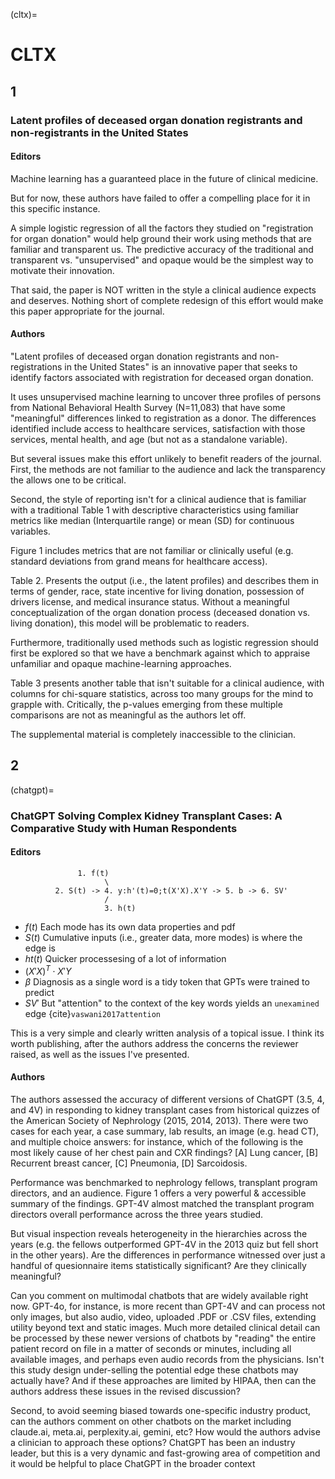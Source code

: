 (cltx)=
# CLTX

## 1
### Latent profiles of deceased organ donation registrants and non-registrants in the United States
#### Editors
Machine learning has a guaranteed place in the future of clinical medicine. 

But for now, these authors have failed to offer a compelling place for it in this specific instance. 

A simple logistic regression of all the factors they studied on "registration for organ donation" would help ground their work using methods that are familiar and transparent us. The predictive accuracy of the traditional and transparent vs. "unsupervised" and opaque would be the simplest way to motivate their innovation.

That said, the paper is NOT written in the style a clinical audience expects and deserves. Nothing short of complete redesign of this effort would make this paper appropriate for the journal. 

#### Authors
"Latent profiles of deceased organ donation registrants and non-registrations in the United States" is an innovative paper that seeks to identify factors associated with registration for deceased organ donation.

It uses unsupervised machine learning to uncover three profiles of persons from National Behavioral Health Survey (N=11,083) that have some "meaningful" differences linked to registration as a donor. The differences identified include  access to healthcare services, satisfaction with those services, mental health, and age (but not as a standalone variable).

But several issues make this effort unlikely to benefit readers of the journal. First, the methods are not familiar to the audience and lack the transparency the allows one to be critical. 

Second, the style of reporting isn't for a clinical audience that is familiar with a traditional Table 1 with descriptive characteristics using familiar metrics like median (Interquartile range) or mean (SD) for continuous variables. 

Figure 1 includes metrics that are not familiar or clinically useful (e.g. standard deviations from grand means for healthcare access). 

Table 2. Presents the output (i.e., the latent profiles) and describes them in terms of gender, race, state incentive for living donation, possession of drivers license, and medical insurance status. Without a meaningful conceptualization of the organ donation process (deceased donation vs. living donation), this model will be problematic to readers. 

Furthermore, traditionally used methods such as logistic regression should first be explored so that we  have a benchmark against which to appraise unfamiliar and opaque machine-learning approaches. 

Table 3 presents another table that isn't suitable for a clinical audience, with columns for chi-square statistics, across too many groups for the mind to grapple with. Critically, the p-values emerging from these multiple comparisons are not as meaningful as the authors let off. 

The supplemental material is completely inaccessible to the clinician. 


## 2
(chatgpt)=
### ChatGPT Solving Complex Kidney Transplant Cases: A Comparative Study with Human Respondents
#### Editors

                   1. f(t)
                         \
              2. S(t) -> 4. y:h'(t)=0;t(X'X).X'Y -> 5. b -> 6. SV'
                         /
                         3. h(t)

- $f(t)$ Each mode has its own data properties and pdf
- $S(t)$ Cumulative inputs (i.e., greater data, more modes) is where the edge is
- $ht(t)$ Quicker processesing of a lot of information 
- $(X'X)^T \cdot X'Y$
- $\beta$ Diagnosis as a single word is a tidy token that GPTs were trained to predict
- $SV'$ But "attention" to the context of the key words yields an `unexamined` edge {cite}`vaswani2017attention`

This is a very simple and clearly written analysis of a topical issue. I think its worth publishing, after the authors address the concerns the reviewer raised, as well as the issues I've presented.


#### Authors
The authors assessed the accuracy of different versions of ChatGPT (3.5, 4, and 4V) in responding to kidney transplant cases from historical quizzes of the American Society of Nephrology (2015, 2014, 2013). There were two cases for each year, a case summary, lab results, an image (e.g. head CT), and multiple choice answers: for instance, which of the following is the most likely cause of her chest pain and CXR findings? [A] Lung cancer, [B] Recurrent breast cancer, [C] Pneumonia, [D] Sarcoidosis.

Performance was benchmarked to nephrology fellows, transplant program directors, and an audience. Figure 1 offers a very powerful & accessible summary of the findings. GPT-4V almost matched the transplant program directors overall performance across the three years studied.

But visual inspection reveals heterogeneity in the hierarchies across the years (e.g. the fellows outperformed GPT-4V in the 2013 quiz but fell short in the other years). Are the differences in performance witnessed over just a handful of quesionnaire items statistically significant? Are they clinically meaningful? 

Can you comment on multimodal chatbots that are widely available right now. GPT-4o, for instance, is more recent than GPT-4V and can process not only images, but also audio, video, uploaded .PDF or .CSV files, extending utility beyond text and static images. Much more detailed clinical detail can be processed by these newer versions of chatbots by "reading" the entire patient record on file in a matter of seconds or minutes, including all available images, and perhaps even audio records from the physicians. Isn't this study design under-selling the potential edge these chatbots may actually have? And if these approaches are limited by HIPAA, then can the authors address these issues in the revised discussion?

Second, to avoid seeming biased towards one-specific industry product, can the authors comment on other chatbots on the market including claude.ai, meta.ai, perplexity.ai, gemini, etc? How would the authors advise a clinician to approach these options? ChatGPT has been an industry leader, but this is a very dynamic and fast-growing area of competition and it would be helpful to place ChatGPT in the broader context

